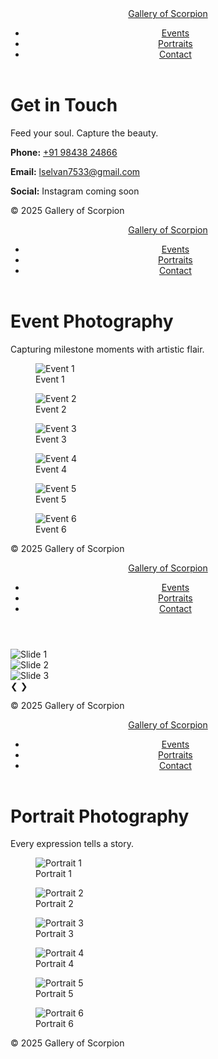 <!DOCTYPE html>
<html lang="en">
<head>
  <meta charset="UTF-8" />
  <meta name="viewport" content="width=device-width, initial-scale=1.0" />
  <title>Contact | Gallery of Scorpion</title>
  <link rel="stylesheet" href="css/style.css" />
  <link href="https://fonts.googleapis.com/css2?family=Poppins:wght@300;400;600&display=swap" rel="stylesheet">
</head>
<body>
  <header>
    <nav>
      <a href="index.html" class="logo">Gallery of Scorpion</a>
      <ul>
        <li><a href="events.html">Events</a></li>
        <li><a href="portraits.html">Portraits</a></li>
        <li><a href="contact.html" class="active">Contact</a></li>
      </ul>
    </nav>
  </header>

  <main class="contact-section">
    <h1 class="page-title">Get in Touch</h1>
    <p class="tagline">Feed your soul. Capture the beauty.</p>
    <div class="contact-card">
      <p><strong>Phone:</strong> <a href="tel:+919843824866">+91 98438 24866</a></p>
      <p><strong>Email:</strong> <a href="mailto:lselvan7533@gmail.com">lselvan7533@gmail.com</a></p>
      <p><strong>Social:</strong> Instagram coming soon</p>
    </div>
  </main>

  <footer>
    <p>&copy; 2025 Gallery of Scorpion</p>
  </footer>
</body>
</html>
<!DOCTYPE html>
<html lang="en">
<head>
  <meta charset="UTF-8" />
  <meta name="viewport" content="width=device-width, initial-scale=1.0" />
  <title>Events | Gallery of Scorpion</title>
  <link rel="stylesheet" href="css/style.css" />
  <link href="https://fonts.googleapis.com/css2?family=Poppins:wght@300;400;600&display=swap" rel="stylesheet">
</head>
<body>
  <header>
    <nav>
      <a href="index.html" class="logo">Gallery of Scorpion</a>
      <ul>
        <li><a href="events.html" class="active">Events</a></li>
        <li><a href="portraits.html">Portraits</a></li>
        <li><a href="contact.html">Contact</a></li>
      </ul>
    </nav>
  </header>

  <main>
    <h1 class="page-title">Event Photography</h1>
    <p class="tagline">Capturing milestone moments with artistic flair.</p>
    <div class="gallery-grid">
      <!-- Placeholder images -->
      <figure><img src="https://source.unsplash.com/600x400/?event,1" alt="Event 1"><figcaption>Event 1</figcaption></figure>
<figure><img src="https://source.unsplash.com/600x400/?event,2" alt="Event 2"><figcaption>Event 2</figcaption></figure>
<figure><img src="https://source.unsplash.com/600x400/?event,3" alt="Event 3"><figcaption>Event 3</figcaption></figure>
<figure><img src="https://source.unsplash.com/600x400/?event,4" alt="Event 4"><figcaption>Event 4</figcaption></figure>
<figure><img src="https://source.unsplash.com/600x400/?event,5" alt="Event 5"><figcaption>Event 5</figcaption></figure>
<figure><img src="https://source.unsplash.com/600x400/?event,6" alt="Event 6"><figcaption>Event 6</figcaption></figure>
    </div>
  </main>

  <footer>
    <p>&copy; 2025 Gallery of Scorpion</p>
  </footer>
</body>
</html>
<!DOCTYPE html>
<html lang="en">
<head>
  <meta charset="UTF-8" />
  <meta name="viewport" content="width=device-width, initial-scale=1.0" />
  <title>Gallery of Scorpion | Home</title>
  <link rel="stylesheet" href="css/style.css" />
  <link href="https://fonts.googleapis.com/css2?family=Poppins:wght@300;400;600&display=swap" rel="stylesheet">
</head>
<body>
  <header>
    <nav>
      <a href="index.html" class="logo">Gallery of Scorpion</a>
      <ul>
        <li><a href="events.html">Events</a></li>
        <li><a href="portraits.html">Portraits</a></li>
        <li><a href="contact.html">Contact</a></li>
      </ul>
    </nav>
  </header>

  <section id="slideshow">
    <div class="slides fade">
      <img src="https://source.unsplash.com/1600x900/?nature" alt="Slide 1">
    </div>
    <div class="slides fade">
      <img src="https://source.unsplash.com/1600x900/?portrait" alt="Slide 2">
    </div>
    <div class="slides fade">
      <img src="https://source.unsplash.com/1600x900/?event" alt="Slide 3">
    </div>
    <a class="prev" onclick="plusSlides(-1)">&#10094;</a>
    <a class="next" onclick="plusSlides(1)">&#10095;</a>
  </section>

  <footer>
    <p>&copy; 2025 Gallery of Scorpion</p>
  </footer>

  <script src="js/script.js"></script>
</body>
</html>
<!DOCTYPE html>
<html lang="en">
<head>
  <meta charset="UTF-8" />
  <meta name="viewport" content="width=device-width, initial-scale=1.0" />
  <title>Portraits | Gallery of Scorpion</title>
  <link rel="stylesheet" href="css/style.css" />
  <link href="https://fonts.googleapis.com/css2?family=Poppins:wght@300;400;600&display=swap" rel="stylesheet">
</head>
<body>
  <header>
    <nav>
      <a href="index.html" class="logo">Gallery of Scorpion</a>
      <ul>
        <li><a href="events.html">Events</a></li>
        <li><a href="portraits.html" class="active">Portraits</a></li>
        <li><a href="contact.html">Contact</a></li>
      </ul>
    </nav>
  </header>

  <main>
    <h1 class="page-title">Portrait Photography</h1>
    <p class="tagline">Every expression tells a story.</p>
    <div class="gallery-grid">
      <!-- Placeholder images -->
      <figure><img src="https://source.unsplash.com/600x400/?portrait,1" alt="Portrait 1"><figcaption>Portrait 1</figcaption></figure>
<figure><img src="https://source.unsplash.com/600x400/?portrait,2" alt="Portrait 2"><figcaption>Portrait 2</figcaption></figure>
<figure><img src="https://source.unsplash.com/600x400/?portrait,3" alt="Portrait 3"><figcaption>Portrait 3</figcaption></figure>
<figure><img src="https://source.unsplash.com/600x400/?portrait,4" alt="Portrait 4"><figcaption>Portrait 4</figcaption></figure>
<figure><img src="https://source.unsplash.com/600x400/?portrait,5" alt="Portrait 5"><figcaption>Portrait 5</figcaption></figure>
<figure><img src="https://source.unsplash.com/600x400/?portrait,6" alt="Portrait 6"><figcaption>Portrait 6</figcaption></figure>
    </div>
  </main>

  <footer>
    <p>&copy; 2025 Gallery of Scorpion</p>
  </footer>
</body>
</html>
